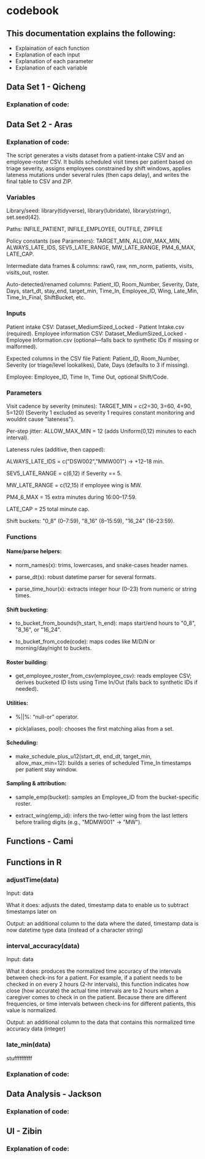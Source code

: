 # codebook


## This documentation explains the following:
- Explaination of each function
- Explanation of each input
- Explanation of each parameter
- Explanation of each variable



## Data Set 1 - Qicheng
### Explanation of code:

## Data Set 2 - Aras
### Explanation of code:
The script generates a visits dataset from a patient-intake CSV and an employee-roster CSV. It builds scheduled visit times per patient based on triage severity, assigns employees constrained by shift windows, applies lateness mutations under several rules (then caps delay), and writes the final table to CSV and ZIP.

### Variables
Library/seed: library(tidyverse), library(lubridate), library(stringr), set.seed(42).

Paths: INFILE_PATIENT, INFILE_EMPLOYEE, OUTFILE, ZIPFILE

Policy constants (see Parameters): TARGET_MIN, ALLOW_MAX_MIN, ALWAYS_LATE_IDS, SEV5_LATE_RANGE, MW_LATE_RANGE, PM4_6_MAX, LATE_CAP.

Intermediate data frames & columns:
raw0, raw, nm_norm, patients, visits, visits_out, roster.

Auto-detected/renamed columns: Patient_ID, Room_Number, Severity, Date, Days, start_dt, stay_end, target_min, Time_In, Employee_ID, Wing, Late_Min, Time_In_Final, ShiftBucket, etc.
### Inputs
Patient intake CSV: Dataset_MediumSized_Locked - Patient Intake.csv (required).
Employee information CSV: Dataset_MediumSized_Locked - Employee Information.csv (optional—falls back to synthetic IDs if missing or malformed).

Expected columns in the CSV file
Patient: Patient_ID, Room_Number, Severity (or triage/level lookalikes), Date, Days (defaults to 3 if missing).

Employee: Employee_ID, Time In, Time Out, optional Shift/Code.

### Parameters

Visit cadence by severity (minutes):
TARGET_MIN = c(2=30, 3=60, 4=90, 5=120) (Severity 1 excluded as severity 1 requires constant monitoring and wouldnt cause "lateness").

Per-step jitter: ALLOW_MAX_MIN = 12 (adds Uniform(0,12) minutes to each interval).

Lateness rules (additive, then capped):

ALWAYS_LATE_IDS = c("DSW002","MMW001") → +12–18 min.

SEV5_LATE_RANGE = c(6,12) if Severity == 5.

MW_LATE_RANGE = c(12,15) if employee wing is MW.

PM4_6_MAX = 15 extra minutes during 16:00–17:59.

LATE_CAP = 25 total minute cap.

Shift buckets: "0_8" (0–7:59), "8_16" (8–15:59), "16_24" (16–23:59).

### Functions

#### Name/parse helpers:

- norm_names(x): trims, lowercases, and snake-cases header names.

- parse_dt(x): robust datetime parser for several formats.

- parse_time_hour(x): extracts integer hour (0–23) from numeric or string times.

#### Shift bucketing:

- to_bucket_from_bounds(h_start, h_end): maps start/end hours to "0_8", "8_16", or "16_24".

- to_bucket_from_code(code): maps codes like M/D/N or morning/day/night to buckets.

#### Roster building:

- get_employee_roster_from_csv(employee_csv): reads employee CSV; derives bucketed ID lists using Time In/Out (falls back to synthetic IDs if needed).

#### Utilities:

- %||%: “null-or” operator.

- pick(aliases, pool): chooses the first matching alias from a set.

#### Scheduling:

- make_schedule_plus_u12(start_dt, end_dt, target_min, allow_max_min=12): builds a series of scheduled Time_In timestamps per patient stay window.

#### Sampling & attribution:

- sample_emp(bucket): samples an Employee_ID from the bucket-specific roster.

- extract_wing(emp_id): infers the two-letter wing from the last letters before trailing digits (e.g., "MDMW001" → "MW").

## Functions - Cami

## Functions in R

### adjustTime(data)

Input: data

What it does: adjusts the dated, timestamp data to enable us to subtract timestamps later on

Output: an additional column to the data where the dated, timestamp data is now datetime type data (instead of a character string)

### interval_accuracy(data)

Input: data

What it does: produces the normalized time accuracy of the intervals between check-ins for a patient. For example, if a patient needs to be checked in on every 2 hours (2-hr intervals), this function indicates how close (how accurate) the actual time intervals are to 2 hours when a caregiver comes to check in on the patient. Because there are different frequencies, or time intervals between check-ins for different patients, this value is normalized. 

Output: an additional column to the data that contains this normalized time accuracy data (integer)

### late_min(data)
stuffffffffff

### Explanation of code:

## Data Analysis - Jackson
### Explanation of code:

## UI - Zibin
### Explanation of code:
